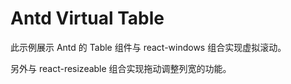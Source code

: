 # Antd Virtual Table

此示例展示 Antd 的 Table 组件与 react-windows 组合实现虚拟滚动。

另外与 react-resizeable 组合实现拖动调整列宽的功能。
